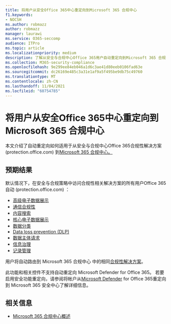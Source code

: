```yaml
---
title: 将用户从安全Office 365中心重定向到Microsoft 365 合规中心
f1.keywords:
- NOCSH
ms.author: robmazz
author: robmazz
manager: laurawi
ms.service: O365-seccomp
audience: ITPro
ms.topic: article
ms.localizationpriority: medium
description: 了解从安全与合规中心Office 365用户自动重定向到Microsoft 365 合规中心。
ms.collection: M365-security-compliance
ms.openlocfilehash: 9e299ee84eb046a1d6c3ae41d80eeb0106fad63e
ms.sourcegitcommit: dc26169e485c3a31e1af9a5f495be9db75c49760
ms.translationtype: MT
ms.contentlocale: zh-CN
ms.lasthandoff: 11/04/2021
ms.locfileid: "60754785"
---
```

# <a name="redirection-of-users-from-the-office-365-security-and-compliance-center-to-the-microsoft-365-compliance-center"></a>将用户从安全Office 365中心重定向到Microsoft 365 合规中心

本文介绍了自动重定向如何适用于从安全与合规中心Office 365合规性解决方案 (protection.office.com) 到<a href="https://go.microsoft.com/fwlink/p/?linkid=2077149" target="_blank">Microsoft 365 合规中心。</a>

## <a name="what-to-expect"></a>预期结果

默认情况下，在安全与合规策略中访问合规性相关解决方案的所有用户Office 365自动 (protection.office.com) ：

- [高级电子数据展示](overview-ediscovery-20.md)
- [通信合规性](communication-compliance.md)
- [内容搜索](search-for-content.md)
- [核心电子数据展示](get-started-core-ediscovery.md)
- [数据分类](data-classification-overview.md)
- [Data loss prevention (DLP)](dlp-learn-about-dlp.md)
- [数据主体请求](/compliance/regulatory/gdpr-manage-gdpr-data-subject-requests-with-the-dsr-case-tool)
- [信息治理](manage-information-governance.md)
- [记录管理](records-management.md)

用户将自动路由到 Microsoft 365 合规中心 中的相同<a href="https://go.microsoft.com/fwlink/p/?linkid=2077149" target="_blank">合规性解决方案</a>。

此功能和相关控件不支持自动重定向 Microsoft Defender for Office 365。 若要启用安全功能重定向，请参阅将帐户从[Microsoft Defender](/microsoft-365/security/defender/microsoft-365-security-mdo-redirection) for Office 365重定向到 Microsoft 365 安全中心了解详细信息。

## <a name="related-information"></a>相关信息

- [Microsoft 365 合规中心概述](/microsoft-365/compliance/microsoft-365-compliance-center)
